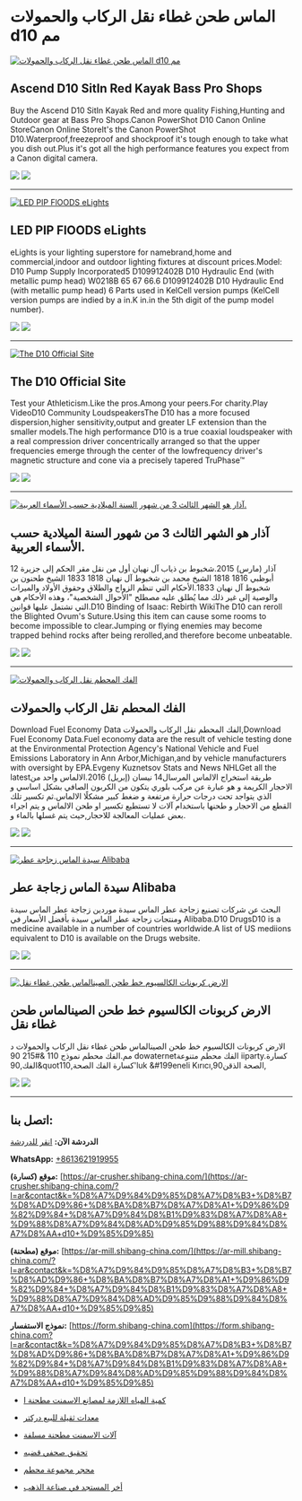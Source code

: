 # الماس طحن غطاء نقل الركاب والحمولات d10 مم

<a href="https://swt.shibang-china.com/?l=ar&img&k=%D8%A7%D9%84%D9%85%D8%A7%D8%B3+%D8%B7%D8%AD%D9%86+%D8%BA%D8%B7%D8%A7%D8%A1+%D9%86%D9%82%D9%84+%D8%A7%D9%84%D8%B1%D9%83%D8%A7%D8%A8+%D9%88%D8%A7%D9%84%D8%AD%D9%85%D9%88%D9%84%D8%A7%D8%AA+d10+%D9%85%D9%85" target="_blank">![الماس طحن غطاء نقل الركاب والحمولات d10 مم](http://static.shibang-china.com/all-800x300/523.jpg)</a>

## Ascend D10 SitIn Red Kayak Bass Pro Shops
Buy the Ascend D10 SitIn Kayak Red and more quality Fishing,Hunting and Outdoor gear at Bass Pro Shops.Canon PowerShot D10 Canon Online StoreCanon Online StoreIt's the Canon PowerShot D10.Waterproof,freezeproof and shockproof it's tough enough to take what you dish out.Plus it's got all the high performance features you expect from a Canon digital camera.


<a href="https://whatsapp.shibangsoft.com/WhatsApp.php" target="_blank" title="WhatsApp">![](http://static.shibang-china.com/icon/whatsapp.png)</a> <a href="https://swt.shibang-china.com/?l=ar&icon&k=%D8%A7%D9%84%D9%85%D8%A7%D8%B3+%D8%B7%D8%AD%D9%86+%D8%BA%D8%B7%D8%A7%D8%A1+%D9%86%D9%82%D9%84+%D8%A7%D9%84%D8%B1%D9%83%D8%A7%D8%A8+%D9%88%D8%A7%D9%84%D8%AD%D9%85%D9%88%D9%84%D8%A7%D8%AA+d10+%D9%85%D9%85" target="_blank">![](http://static.shibang-china.com/icon/chat-ar.png)</a>

---

<a href="https://swt.shibang-china.com/?l=ar&img&k=%D8%A7%D9%84%D9%85%D8%A7%D8%B3+%D8%B7%D8%AD%D9%86+%D8%BA%D8%B7%D8%A7%D8%A1+%D9%86%D9%82%D9%84+%D8%A7%D9%84%D8%B1%D9%83%D8%A7%D8%A8+%D9%88%D8%A7%D9%84%D8%AD%D9%85%D9%88%D9%84%D8%A7%D8%AA+d10+%D9%85%D9%85" target="_blank">![LED PIP FlOODS eLights](http://static.shibang-china.com/all-800x300/1019.jpg)</a>

## LED PIP FlOODS eLights
eLights is your lighting superstore for namebrand,home and commercial,indoor and outdoor lighting fixtures at discount prices.Model: D10 Pump Supply Incorporated5 D109912402B D10 Hydraulic End (with metallic pump head) W0218B 65 67 66.6 D109912402B D10 Hydraulic End (with metallic pump head) 6 Parts used in KelCell version pumps (KelCell version pumps are indied by a in.K in.in the 5th digit of the pump model number).


<a href="https://whatsapp.shibangsoft.com/WhatsApp.php" target="_blank" title="WhatsApp">![](http://static.shibang-china.com/icon/whatsapp.png)</a> <a href="https://swt.shibang-china.com/?l=ar&icon&k=%D8%A7%D9%84%D9%85%D8%A7%D8%B3+%D8%B7%D8%AD%D9%86+%D8%BA%D8%B7%D8%A7%D8%A1+%D9%86%D9%82%D9%84+%D8%A7%D9%84%D8%B1%D9%83%D8%A7%D8%A8+%D9%88%D8%A7%D9%84%D8%AD%D9%85%D9%88%D9%84%D8%A7%D8%AA+d10+%D9%85%D9%85" target="_blank">![](http://static.shibang-china.com/icon/chat-ar.png)</a>

---

<a href="https://swt.shibang-china.com/?l=ar&img&k=%D8%A7%D9%84%D9%85%D8%A7%D8%B3+%D8%B7%D8%AD%D9%86+%D8%BA%D8%B7%D8%A7%D8%A1+%D9%86%D9%82%D9%84+%D8%A7%D9%84%D8%B1%D9%83%D8%A7%D8%A8+%D9%88%D8%A7%D9%84%D8%AD%D9%85%D9%88%D9%84%D8%A7%D8%AA+d10+%D9%85%D9%85" target="_blank">![The D10 Official Site](http://static.shibang-china.com/all-800x300/1450.jpg)</a>

## The D10 Official Site
Test your Athleticism.Like the pros.Among your peers.For charity.Play VideoD10 Community LoudspeakersThe D10 has a more focused dispersion,higher sensitivity,output and greater LF extension than the smaller models.The high performance D10 is a true coaxial loudspeaker with a real compression driver concentrically arranged so that the upper frequencies emerge through the center of the lowfrequency driver's magnetic structure and cone via a precisely tapered TruPhase™


<a href="https://whatsapp.shibangsoft.com/WhatsApp.php" target="_blank" title="WhatsApp">![](http://static.shibang-china.com/icon/whatsapp.png)</a> <a href="https://swt.shibang-china.com/?l=ar&icon&k=%D8%A7%D9%84%D9%85%D8%A7%D8%B3+%D8%B7%D8%AD%D9%86+%D8%BA%D8%B7%D8%A7%D8%A1+%D9%86%D9%82%D9%84+%D8%A7%D9%84%D8%B1%D9%83%D8%A7%D8%A8+%D9%88%D8%A7%D9%84%D8%AD%D9%85%D9%88%D9%84%D8%A7%D8%AA+d10+%D9%85%D9%85" target="_blank">![](http://static.shibang-china.com/icon/chat-ar.png)</a>

---

<a href="https://swt.shibang-china.com/?l=ar&img&k=%D8%A7%D9%84%D9%85%D8%A7%D8%B3+%D8%B7%D8%AD%D9%86+%D8%BA%D8%B7%D8%A7%D8%A1+%D9%86%D9%82%D9%84+%D8%A7%D9%84%D8%B1%D9%83%D8%A7%D8%A8+%D9%88%D8%A7%D9%84%D8%AD%D9%85%D9%88%D9%84%D8%A7%D8%AA+d10+%D9%85%D9%85" target="_blank">![آذار هو الشهر الثالث 3 من شهور السنة الميلادية حسب الأسماء العربية.](http://static.shibang-china.com/all-800x300/1039.jpg)</a>

## آذار هو الشهر الثالث 3 من شهور السنة الميلادية حسب الأسماء العربية.
12 آذار (مارس) 2015.شخبوط بن ذياب آل نهيان أول من نقل مقر الحكم إلى جزيرة أبوظبي 1816 1818 الشيخ محمد بن شخبوط آل نهيان 1818 1833 الشيخ طحنون بن شخبوط آل نهيان 1833.الأحكام التي تنظم الزواج والطلاق وحقوق الأولاد والميراث والوصية إلى غير ذلك مما يُطلق عليه مصطلح &quot;الأحوال الشخصية&quot;، وهذه الأحكام هي التي تشتمل عليها قوانين.D10 Binding of Isaac: Rebirth WikiThe D10 can reroll the Blighted Ovum's Suture.Using this item can cause some rooms to become impossible to clear.Jumping or flying enemies may become trapped behind rocks after being rerolled,and therefore become unbeatable.


<a href="https://whatsapp.shibangsoft.com/WhatsApp.php" target="_blank" title="WhatsApp">![](http://static.shibang-china.com/icon/whatsapp.png)</a> <a href="https://swt.shibang-china.com/?l=ar&icon&k=%D8%A7%D9%84%D9%85%D8%A7%D8%B3+%D8%B7%D8%AD%D9%86+%D8%BA%D8%B7%D8%A7%D8%A1+%D9%86%D9%82%D9%84+%D8%A7%D9%84%D8%B1%D9%83%D8%A7%D8%A8+%D9%88%D8%A7%D9%84%D8%AD%D9%85%D9%88%D9%84%D8%A7%D8%AA+d10+%D9%85%D9%85" target="_blank">![](http://static.shibang-china.com/icon/chat-ar.png)</a>

---

<a href="https://swt.shibang-china.com/?l=ar&img&k=%D8%A7%D9%84%D9%85%D8%A7%D8%B3+%D8%B7%D8%AD%D9%86+%D8%BA%D8%B7%D8%A7%D8%A1+%D9%86%D9%82%D9%84+%D8%A7%D9%84%D8%B1%D9%83%D8%A7%D8%A8+%D9%88%D8%A7%D9%84%D8%AD%D9%85%D9%88%D9%84%D8%A7%D8%AA+d10+%D9%85%D9%85" target="_blank">![الفك المحطم نقل الركاب والحمولات](http://static.shibang-china.com/all-800x300/500.jpg)</a>

## الفك المحطم نقل الركاب والحمولات
Download Fuel Economy Data الفك المحطم نقل الركاب والحمولات,Download Fuel Economy Data.Fuel economy data are the result of vehicle testing done at the Environmental Protection Agency's National Vehicle and Fuel Emissions Laboratory in Ann Arbor,Michigan,and by vehicle manufacturers with oversight by EPA.Evgeny Kuznetsov Stats and News NHLGet all the latestطريقة استخراج الالماس المرسال14 نيسان (إبريل) 2016.الالماس واحد من الاحجار الكريمة و هو عبارة عن مركب بلوري يتكون من الكربون الصافي بشكل اساسي و الذي يتواجد تحت درجات حرارة مرتفعة و ضغط كبير مشكلًا الالماس.ثم تكسير تلك القطع من الاحجار و طحنها باستخدام آلات لا تستطيع تكسير او طحن الالماس و يتم اجراء بعض عمليات المعالجة للاحجار,حيث يتم غسلها بالماء و.


<a href="https://whatsapp.shibangsoft.com/WhatsApp.php" target="_blank" title="WhatsApp">![](http://static.shibang-china.com/icon/whatsapp.png)</a> <a href="https://swt.shibang-china.com/?l=ar&icon&k=%D8%A7%D9%84%D9%85%D8%A7%D8%B3+%D8%B7%D8%AD%D9%86+%D8%BA%D8%B7%D8%A7%D8%A1+%D9%86%D9%82%D9%84+%D8%A7%D9%84%D8%B1%D9%83%D8%A7%D8%A8+%D9%88%D8%A7%D9%84%D8%AD%D9%85%D9%88%D9%84%D8%A7%D8%AA+d10+%D9%85%D9%85" target="_blank">![](http://static.shibang-china.com/icon/chat-ar.png)</a>

---

<a href="https://swt.shibang-china.com/?l=ar&img&k=%D8%A7%D9%84%D9%85%D8%A7%D8%B3+%D8%B7%D8%AD%D9%86+%D8%BA%D8%B7%D8%A7%D8%A1+%D9%86%D9%82%D9%84+%D8%A7%D9%84%D8%B1%D9%83%D8%A7%D8%A8+%D9%88%D8%A7%D9%84%D8%AD%D9%85%D9%88%D9%84%D8%A7%D8%AA+d10+%D9%85%D9%85" target="_blank">![سيدة الماس زجاجة عطر Alibaba](http://static.shibang-china.com/all-800x300/571.jpg)</a>

## سيدة الماس زجاجة عطر Alibaba
البحث عن شركات تصنيع زجاجة عطر الماس سيدة موردين زجاجة عطر الماس سيدة ومنتجات زجاجة عطر الماس سيدة بأفضل الأسعار في Alibaba.D10 DrugsD10 is a medicine available in a number of countries worldwide.A list of US mediions equivalent to D10 is available on the Drugs website.


<a href="https://whatsapp.shibangsoft.com/WhatsApp.php" target="_blank" title="WhatsApp">![](http://static.shibang-china.com/icon/whatsapp.png)</a> <a href="https://swt.shibang-china.com/?l=ar&icon&k=%D8%A7%D9%84%D9%85%D8%A7%D8%B3+%D8%B7%D8%AD%D9%86+%D8%BA%D8%B7%D8%A7%D8%A1+%D9%86%D9%82%D9%84+%D8%A7%D9%84%D8%B1%D9%83%D8%A7%D8%A8+%D9%88%D8%A7%D9%84%D8%AD%D9%85%D9%88%D9%84%D8%A7%D8%AA+d10+%D9%85%D9%85" target="_blank">![](http://static.shibang-china.com/icon/chat-ar.png)</a>

---

<a href="https://swt.shibang-china.com/?l=ar&img&k=%D8%A7%D9%84%D9%85%D8%A7%D8%B3+%D8%B7%D8%AD%D9%86+%D8%BA%D8%B7%D8%A7%D8%A1+%D9%86%D9%82%D9%84+%D8%A7%D9%84%D8%B1%D9%83%D8%A7%D8%A8+%D9%88%D8%A7%D9%84%D8%AD%D9%85%D9%88%D9%84%D8%A7%D8%AA+d10+%D9%85%D9%85" target="_blank">![الارض كربونات الكالسيوم خط طحن الصين﻿الماس طحن غطاء نقل](http://static.shibang-china.com/all-800x300/1348.jpg)</a>

## الارض كربونات الكالسيوم خط طحن الصين﻿الماس طحن غطاء نقل
الارض كربونات الكالسيوم خط طحن الصين﻿الماس طحن غطاء نقل الركاب والحمولات د مم.الفك محطم نموذج 110 &#215 90 dowaternetالفك محطم متنوعة iiparty.كسارة الفك,90&quotكسارة الفك الصحة,110'luk &#199eneli Kırıcı,90الصحة الذقن,


<a href="https://whatsapp.shibangsoft.com/WhatsApp.php" target="_blank" title="WhatsApp">![](http://static.shibang-china.com/icon/whatsapp.png)</a> <a href="https://swt.shibang-china.com/?l=ar&icon&k=%D8%A7%D9%84%D9%85%D8%A7%D8%B3+%D8%B7%D8%AD%D9%86+%D8%BA%D8%B7%D8%A7%D8%A1+%D9%86%D9%82%D9%84+%D8%A7%D9%84%D8%B1%D9%83%D8%A7%D8%A8+%D9%88%D8%A7%D9%84%D8%AD%D9%85%D9%88%D9%84%D8%A7%D8%AA+d10+%D9%85%D9%85" target="_blank">![](http://static.shibang-china.com/icon/chat-ar.png)</a>

---
## اتصل بنا:

**الدردشة الآن:** [انقر للدردشة](https://swt.shibang-china.com?l=ar&contact&k=%D8%A7%D9%84%D9%85%D8%A7%D8%B3+%D8%B7%D8%AD%D9%86+%D8%BA%D8%B7%D8%A7%D8%A1+%D9%86%D9%82%D9%84+%D8%A7%D9%84%D8%B1%D9%83%D8%A7%D8%A8+%D9%88%D8%A7%D9%84%D8%AD%D9%85%D9%88%D9%84%D8%A7%D8%AA+d10+%D9%85%D9%85)

**WhatsApp:**  [+8613621919955](https://whatsapp.shibangsoft.com/WhatsApp.php)

**موقع (كسارة):** [https://ar-crusher.shibang-china.com/](https://ar-crusher.shibang-china.com/?l=ar&contact&k=%D8%A7%D9%84%D9%85%D8%A7%D8%B3+%D8%B7%D8%AD%D9%86+%D8%BA%D8%B7%D8%A7%D8%A1+%D9%86%D9%82%D9%84+%D8%A7%D9%84%D8%B1%D9%83%D8%A7%D8%A8+%D9%88%D8%A7%D9%84%D8%AD%D9%85%D9%88%D9%84%D8%A7%D8%AA+d10+%D9%85%D9%85)

**موقع (مطحنة):** [https://ar-mill.shibang-china.com/](https://ar-mill.shibang-china.com/?l=ar&contact&k=%D8%A7%D9%84%D9%85%D8%A7%D8%B3+%D8%B7%D8%AD%D9%86+%D8%BA%D8%B7%D8%A7%D8%A1+%D9%86%D9%82%D9%84+%D8%A7%D9%84%D8%B1%D9%83%D8%A7%D8%A8+%D9%88%D8%A7%D9%84%D8%AD%D9%85%D9%88%D9%84%D8%A7%D8%AA+d10+%D9%85%D9%85)

**نموذج الاستفسار:** [https://form.shibang-china.com](https://form.shibang-china.com?l=ar&contact&k=%D8%A7%D9%84%D9%85%D8%A7%D8%B3+%D8%B7%D8%AD%D9%86+%D8%BA%D8%B7%D8%A7%D8%A1+%D9%86%D9%82%D9%84+%D8%A7%D9%84%D8%B1%D9%83%D8%A7%D8%A8+%D9%88%D8%A7%D9%84%D8%AD%D9%85%D9%88%D9%84%D8%A7%D8%AA+d10+%D9%85%D9%85)

* [كمية المياه اللازمة لمصانع الاسمنت مطحنة ا](../25/%D9%83%D9%85%D9%8A%D8%A9%20%D8%A7%D9%84%D9%85%D9%8A%D8%A7%D9%87%20%D8%A7%D9%84%D9%84%D8%A7%D8%B2%D9%85%D8%A9%20%D9%84%D9%85%D8%B5%D8%A7%D9%86%D8%B9%20%D8%A7%D9%84%D8%A7%D8%B3%D9%85%D9%86%D8%AA%20%D9%85%D8%B7%D8%AD%D9%86%D8%A9%20%D8%A7.md)

* [معدات ثقيلة للبيع دركتر](../21/%D9%85%D8%B9%D8%AF%D8%A7%D8%AA%20%D8%AB%D9%82%D9%8A%D9%84%D8%A9%20%D9%84%D9%84%D8%A8%D9%8A%D8%B9%20%D8%AF%D8%B1%D9%83%D8%AA%D8%B1.md)

* [آلات الاسمنت مطحنة مسلفة](../21/%D8%A2%D9%84%D8%A7%D8%AA%20%D8%A7%D9%84%D8%A7%D8%B3%D9%85%D9%86%D8%AA%20%D9%85%D8%B7%D8%AD%D9%86%D8%A9%20%D9%85%D8%B3%D9%84%D9%81%D8%A9.md)

* [تحقيق صحفي قضيه](../22/%D8%AA%D8%AD%D9%82%D9%8A%D9%82%20%D8%B5%D8%AD%D9%81%D9%8A%20%D9%82%D8%B6%D9%8A%D9%87.md)

* [محجر مجموعة محطم](../24/%D9%85%D8%AD%D8%AC%D8%B1%20%D9%85%D8%AC%D9%85%D9%88%D8%B9%D8%A9%20%D9%85%D8%AD%D8%B7%D9%85.md)

* [أخر المستجد في صناعة الذهب](../21/%D8%A3%D8%AE%D8%B1%20%D8%A7%D9%84%D9%85%D8%B3%D8%AA%D8%AC%D8%AF%20%D9%81%D9%8A%20%D8%B5%D9%86%D8%A7%D8%B9%D8%A9%20%D8%A7%D9%84%D8%B0%D9%87%D8%A8.md)